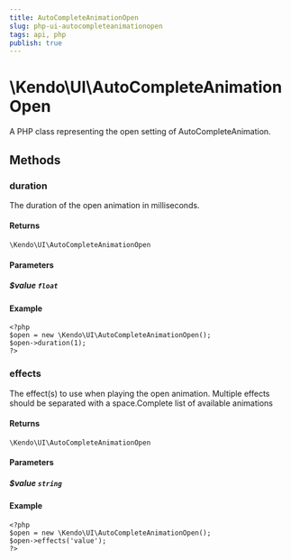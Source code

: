```yaml
---
title: AutoCompleteAnimationOpen
slug: php-ui-autocompleteanimationopen
tags: api, php
publish: true
---
```


# \Kendo\UI\AutoCompleteAnimationOpen

A PHP class representing the open setting of AutoCompleteAnimation.


## Methods

### duration
The duration of the open animation in milliseconds.

#### Returns
`\Kendo\UI\AutoCompleteAnimationOpen`

#### Parameters

##### $value `float`



#### Example 
    <?php
    $open = new \Kendo\UI\AutoCompleteAnimationOpen();
    $open->duration(1);
    ?>

### effects
The effect(s) to use when playing the open animation. Multiple effects should be separated with a space.Complete list of available animations

#### Returns
`\Kendo\UI\AutoCompleteAnimationOpen`

#### Parameters

##### $value `string`



#### Example 
    <?php
    $open = new \Kendo\UI\AutoCompleteAnimationOpen();
    $open->effects('value');
    ?>

